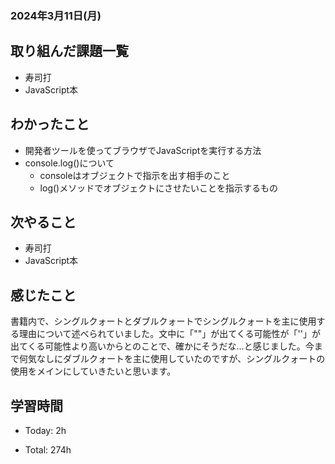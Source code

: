 ### 2024年3月11日(月)

## 取り組んだ課題一覧

- 寿司打
- JavaScript本

## わかったこと

- 開発者ツールを使ってブラウザでJavaScriptを実行する方法
- console.log()について
  - consoleはオブジェクトで指示を出す相手のこと
  - log()メソッドでオブジェクトにさせたいことを指示するもの

## 次やること

- 寿司打
- JavaScript本

## 感じたこと

書籍内で、シングルクォートとダブルクォートでシングルクォートを主に使用する理由について述べられていました。文中に「""」が出てくる可能性が「''」が出てくる可能性より高いからとのことで、確かにそうだな…と感じました。今まで何気なしにダブルクォートを主に使用していたのですが、シングルクォートの使用をメインにしていきたいと思います。

## 学習時間

- Today: 2h

- Total: 274h